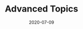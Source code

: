 ---
title: "Advanced Topics"
linkTitle: "Advanced Topics"
weight: 5
date: 2020-07-09  
description: Guide to CRD scoping, Operator Scoping and Scorecard testing using Operator SDK
---